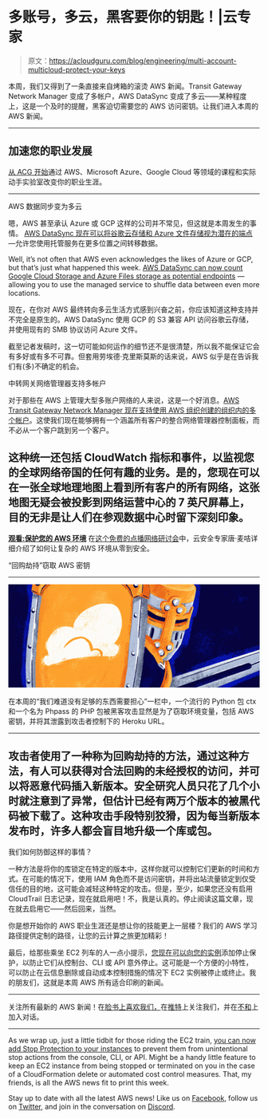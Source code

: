 # 多账号，多云，黑客要你的钥匙！|云专家

> 原文：<https://acloudguru.com/blog/engineering/multi-account-multicloud-protect-your-keys>

本周，我们又得到了一条直接来自烤箱的滚烫 AWS 新闻。Transit Gateway Network Manager 变成了多帐户，AWS DataSync 变成了多云——某种程度上，这是一个及时的提醒，黑客迫切需要您的 AWS 访问密钥。让我们进入本周的 AWS 新闻。

* * *

## 加速您的职业发展

[从 ACG 开始](https://acloudguru.com/pricing)通过 AWS、Microsoft Azure、Google Cloud 等领域的课程和实际动手实验室改变你的职业生涯。

* * *

AWS 数据同步变为多云

嗯，AWS 甚至承认 Azure 或 GCP 这样的公司并不常见，但这就是本周发生的事情。 [AWS DataSync 现在可以将谷歌云存储和 Azure 文件存储视为潜在的端点](https://aws.amazon.com/about-aws/whats-new/2022/05/aws-data-sync-two-new-storage-locations/) —允许您使用托管服务在更多位置之间转移数据。

Well, it’s not often that AWS even acknowledges the likes of Azure or GCP, but that’s just what happened this week. [AWS DataSync can now count Google Cloud Storage and Azure Files storage as potential endpoints](https://aws.amazon.com/about-aws/whats-new/2022/05/aws-data-sync-two-new-storage-locations/) — allowing you to use the managed service to shuffle data between even more locations.

现在，在你对 AWS 最终转向多云生活方式感到兴奋之前，你应该知道这种支持并不完全是原生的。AWS DataSync 使用 GCP 的 S3 兼容 API 访问谷歌云存储，并使用现有的 SMB 协议访问 Azure 文件。

截至记者发稿时，这一切可能如何运作的细节还不是很清楚，所以我不能保证它会有多好或有多不可靠。但套用劳埃德·克里斯莫斯的话来说，AWS 似乎是在告诉我们有(多)不确定的机会。

中转网关网络管理器支持多帐户

对于那些在 AWS 上管理大型多账户网络的人来说，这是一个好消息。[AWS Transit Gateway Network Manager 现在支持使用 AWS 组织创建的组织内的多个帐户](https://aws.amazon.com/about-aws/whats-new/2022/05/multi-account-support-aws-transit-gateway-network-manager/)。这使我们现在能够拥有一个涵盖所有客户的整合网络管理器控制面板，而不必从一个客户跳到另一个客户。

## 这种统一还包括 CloudWatch 指标和事件，以监视您的全球网络帝国的任何有趣的业务。是的，您现在可以在一张全球地理地图上看到所有客户的所有网络，这张地图无疑会被投影到网络运营中心的 7 英尺屏幕上，目的无非是让人们在参观数据中心时留下深刻印象。

[**观看:保护您的 AWS 环境**](https://acloudguru.com/content/securing-aws-environment-webinar) 在[这个免费的点播网络研讨会](https://acloudguru.com/content/securing-aws-environment-webinar)中，云安全专家唐·麦咭详细介绍了如何让复杂的 AWS 环境从零到安全。

“回购劫持”窃取 AWS 密钥

* * *

[![AWS Cloud Compliance Governance Security](img/6248396917d6ad72577def2a4bf7b70e.png)](https://acloudguru.com/content/securing-aws-environment-webinar)

在本周的“我们难道没有足够的东西需要担心”一栏中，一个流行的 Python 包 ctx 和一个名为 Phpass 的 PHP 包被黑客攻击显然是为了窃取环境变量，包括 AWS 密钥，并将其泄露到攻击者控制下的 Heroku URL。

* * *

## 攻击者使用了一种称为回购劫持的方法，通过这种方法，有人可以获得对合法回购的未经授权的访问，并可以将恶意代码插入新版本。安全研究人员只花了几个小时就注意到了异常，但估计已经有两万个版本的被黑代码被下载了。这种攻击手段特别狡猾，因为每当新版本发布时，许多人都会盲目地升级一个库或包。

我们如何防御这样的事情？

一种方法是将你的库锁定在特定的版本中，这样你就可以控制它们更新的时间和方式。在可能的情况下，使用 IAM 角色而不是访问密钥，并将出站流量锁定到仅受信任的目的地，这可能会减轻这种特定的攻击。但是，至少，如果您还没有启用 CloudTrail 日志记录，现在就启用吧！不，我是认真的。停止阅读这篇文章，现在就去启用它——然后回来，当然。

你是想开始你的 AWS 职业生涯还是想让你的技能更上一层楼？我们的 AWS 学习路径提供定制的路径，让您的云计算之旅更加精彩！

最后，给那些乘坐 EC2 列车的人一点小提示，[您现在可以向您的实例](https://aws.amazon.com/about-aws/whats-new/2022/05/amazon-ec2-enables-protect-instances-unintentional-stop-actions/)添加停止保护，以防止它们从控制台、CLI 或 API 意外停止。这可能是一个方便的小特性，可以防止在云信息删除或自动成本控制措施的情况下 EC2 实例被停止或终止。我的朋友们，这就是本周 AWS 所有适合印刷的新闻。

* * *

关注所有最新的 AWS 新闻！在[脸书上喜欢我们，](https://www.facebook.com/acloudguru)在[推特](https://twitter.com/acloudguru)上关注我们，并在[不和](https://discord.com/invite/pluralsight)上加入对话。

* * *

As we wrap up, just a little tidbit for those riding the EC2 train, [you can now add Stop Protection to your instances](https://aws.amazon.com/about-aws/whats-new/2022/05/amazon-ec2-enables-protect-instances-unintentional-stop-actions/) to prevent them from unintentional stop actions from the console, CLI, or API. Might be a handy little feature to keep an EC2 instance from being stopped or terminated on you in the case of a CloudFormation delete or automated cost control measures. That, my friends, is all the AWS news fit to print this week.

Stay up to date with all the latest AWS news! Like us on [Facebook,](https://www.facebook.com/acloudguru) follow us on [Twitter](https://twitter.com/acloudguru), and join in the conversation on [Discord](https://discord.com/invite/pluralsight).